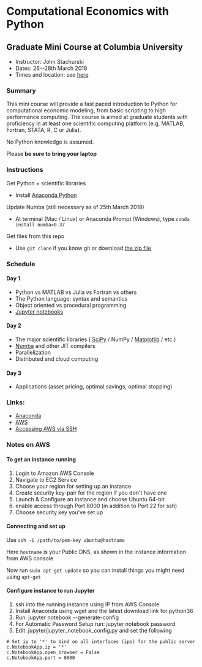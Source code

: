 # Computational Economics with Python

## Graduate Mini Course at Columbia University


* Instructor: John Stachurski
* Dates: 26--28th March 2018
* Times and location: see [here](http://econ.columbia.edu/mini-course-john-stachurski-part-i-iii)


### Summary

This mini course will provide a fast paced introduction to Python for
computational economic modeling, from basic scripting to high performance
computing.  The course is aimed at graduate students with proficiency in at
least one scientific computing platform (e.g, MATLAB, Fortran, STATA, R, C or
Julia).

No Python knowledge is assumed.  

Please **be sure to bring your laptop**


### Instructions

Get Python + scientific libraries

* Install [Anaconda Python](https://www.anaconda.com/download/)

Update Numba (still necessary as of 25th March 2018)

* At terminal (Mac / Linux) or Anaconda Prompt (Windows), type `conda install numba=0.37`

Get files from this repo

* Use `git clone` if you know git or download [the zip file](https://github.com/QuantEcon/columbia_mini_course/archive/master.zip)


### Schedule


#### Day 1

* Python vs MATLAB vs Julia vs Fortran vs others
* The Python language: syntax and semantics
* Object oriented vs procedural programming
* [Jupyter notebooks](http://jupyter.org/)

#### Day 2

* The major scientific libraries ( [SciPy](http://www.scipy.org/) / NumPy / [Matplotlib](http://matplotlib.org/) / etc.)
* [Numba](http://numba.pydata.org/) and other JIT compilers
* Parallelization
* Distributed and cloud computing

#### Day 3

* Applications (asset pricing, optimal savings, optimal stopping)




### Links:

* [Anaconda](https://www.anaconda.com/)
* [AWS](https://aws.amazon.com/)
* [Accessing AWS via SSH](https://docs.aws.amazon.com/AWSEC2/latest/UserGuide/AccessingInstancesLinux.html)


### Notes on AWS


#### To get an instance running

1. Login to Amazon AWS Console 
2. Navigate to EC2 Service
3. Choose your region for setting up an instance
6. Create security key-pair for the region if you don't have one
4. Launch & Configure an instance and choose Ubuntu 64-bit
5. enable access through Port 8000 (in addition to Port 22 for ssh)
6. Choose security key you've set up

#### Connecting and set up 

Use `ssh -i /path/to/pem-key ubuntu@hostname`

Here `hostname` is your Public DNS, as shown in the instance information from AWS console

Now run `sudo apt-get update` so you can install things you might need using `apt-get`


#### Configure instance to run Jupyter

1. ssh into the running instance using IP from AWS Console
2. Install Anaconda using wget and the latest download link for python36
3. Run: jupyter notebook --generate-config
4. For Automatic Password Setup run: jupyter notebook password
5. Edit .jupyter/jupyter_notebook_config.py and set the following

```
# Set ip to '*' to bind on all interfaces (ips) for the public server
c.NotebookApp.ip = '*'
c.NotebookApp.open_browser = False
c.NotebookApp.port = 8000
```
